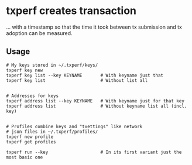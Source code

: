 # txperf creates transaction

... with a timestamp so that the time it took between tx submission
and tx adoption can be measured.

## Usage

```
# My keys stored in ~/.txperf/keys/
txperf key new
txperf key list --key KEYNAME       # With keyname just that
txperf key list                     # Without list all


# Addresses for keys
txperf address list --key KEYNAME   # With keyname just for that key
txperf address list                 # Without keyname list all (incl. key)


# Profiles combine keys and "txettings" like network
# json files in ~/.txperf/profiles/
txperf new profile
txperf get profiles

txperf run --key                    # In its first variant just the most basic one

```